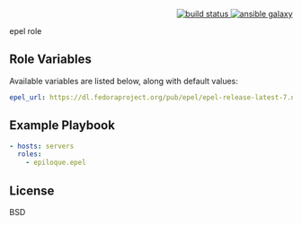 <p align="right">
    <a href="https://travis-ci.org/epiloque/ansible-epel">
        <img src="https://travis-ci.org/epiloque/ansible-epel.svg?branch=master"
             alt="build status">
    </a>
        <a href="https://galaxy.ansible.com/epiloque/epel">
        <img src="https://img.shields.io/badge/ansible--galaxy-epiloque-blue.svg"
             alt="ansible galaxy">
    </a>
</p>

epel role

## Role Variables

Available variables are listed below, along with default values:

```yaml
epel_url: https://dl.fedoraproject.org/pub/epel/epel-release-latest-7.noarch.rpm
```


## Example Playbook

```yaml
- hosts: servers
  roles:
    - epiloque.epel
```

## License

BSD

